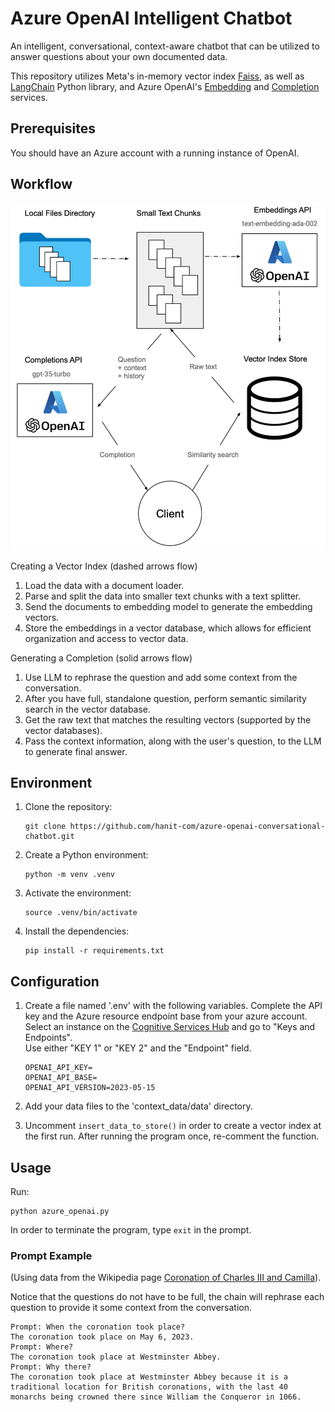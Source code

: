 # Azure OpenAI Intelligent Chatbot
An intelligent, conversational, context-aware chatbot that can be utilized to answer questions about your own documented data.

This repository utilizes Meta's in-memory vector index [Faiss](https://ai.meta.com/tools/faiss/), as well as [LangChain](https://github.com/hwchase17/langchain) Python library, and Azure OpenAI's [Embedding](https://learn.microsoft.com/en-us/azure/cognitive-services/openai/reference#embeddings) and [Completion](https://learn.microsoft.com/en-us/azure/cognitive-services/openai/reference#completions) services.

## Prerequisites
You should have an Azure account with a running instance of OpenAI.

## Workflow

![Diagram](resources/diagram.png)

Creating a Vector Index (dashed arrows flow)
1. Load the data with a document loader.
2. Parse and split the data into smaller text chunks with a text splitter.
3. Send the documents to embedding model to generate the embedding vectors.
4. Store the embeddings in a vector database, which allows for efficient organization and access to vector data.

Generating a Completion (solid arrows flow)
1. Use LLM to rephrase the question and add some context from the conversation.
2. After you have full, standalone question, perform semantic similarity search in the vector database.
3. Get the raw text that matches the resulting vectors (supported by the vector databases).
4. Pass the context information, along with the user's question, to the LLM to generate final answer.

## Environment

1. Clone the repository:

   ```
   git clone https://github.com/hanit-com/azure-openai-conversational-chatbot.git
   ```

2. Create a Python environment:

   ```
   python -m venv .venv
   ```

3. Activate the environment:

   ```
   source .venv/bin/activate
   ```

4. Install the dependencies:

   ```
   pip install -r requirements.txt
   ```

## Configuration

1. Create a file named '.env' with the following variables.
Complete the API key and the Azure resource endpoint base from your azure account.
Select an instance on the [Cognitive Services Hub](https://portal.azure.com/#view/Microsoft_Azure_ProjectOxford/CognitiveServicesHub/~/OpenAI) and go to "Keys and Endpoints".  
Use either "KEY 1" or "KEY 2" and the "Endpoint" field.

   ```
   OPENAI_API_KEY=
   OPENAI_API_BASE=
   OPENAI_API_VERSION=2023-05-15
   ```
2. Add your data files to the 'context_data/data' directory.

3. Uncomment `insert_data_to_store()` in order to create a vector index at the first run.
After running the program once, re-comment the function.


## Usage

Run:

```
python azure_openai.py
```

In order to terminate the program, type `exit` in the prompt.

### Prompt Example
(Using data from the Wikipedia page [Coronation of Charles III and Camilla](https://en.wikipedia.org/wiki/Coronation_of_Charles_III_and_Camilla)).

Notice that the questions do not have to be full, the chain will rephrase each question to provide it some context from the conversation.
```
Prompt: When the coronation took place?
The coronation took place on May 6, 2023.
Prompt: Where?
The coronation took place at Westminster Abbey.
Prompt: Why there?
The coronation took place at Westminster Abbey because it is a traditional location for British coronations, with the last 40 monarchs being crowned there since William the Conqueror in 1066.
```

